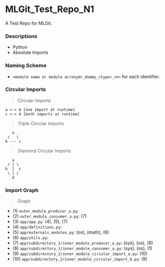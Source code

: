 # MLGit_Test_Repo_N1

A Test Repo for MLGit.

### Descriptions

- Python
- Absolute Imports

### Naming Scheme

- `<module name or module acronym>_dummy_<type>_<n>` for each identifier.

### Circular Imports

> Circular Imports

```
a <-> b [one import at runtime]
c <-> d [both imports at runtime]
```

> Triple Circular Imports

```
   a
 /   \
b --- c
```

> Diamond Circular Imports

```
   a
 / | \
b  |  c
 \ | /
   d
```

### Import Graph

> Graph

- (1) `outer_module_producer_a.py`:
- (2) `outer_module_consumer_a.py`: (7)
- (3) `app/app.py`: (4), (5), (7)
- (4) `app/definitions.py`:
- (5) `app/externals_modules.py`: (os), (math), (6)
- (6) `app/utils.py`:
- (7) `app/subdirectory_1/inner_module_producer_a.py`: (sys), (os), (9)
- (8) `app/subdirectory_1/inner_module_consumer_a.py`: (sys), (os), (1)
- (9) `app/subdirectory_2/inner_module_circular_import_a.py`: (10)
- (10) `app/subdirectory_2/inner_module_circular_import_b.py`: (9)
